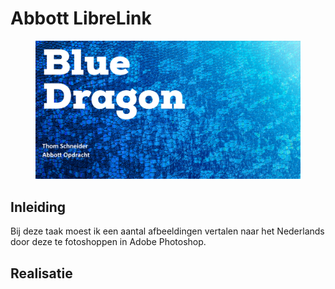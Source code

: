 # Abbott LibreLink

<figure><img src="../.gitbook/assets/vakabbott.png" alt=""><figcaption></figcaption></figure>

## Inleiding

Bij deze taak moest ik een aantal afbeeldingen vertalen naar het Nederlands door deze te fotoshoppen in Adobe Photoshop.&#x20;

## Realisatie

